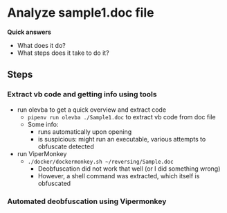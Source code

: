 # Analyze sample1.doc file

**Quick answers**

- What does it do?
- What steps does it take to do it?


## Steps

### Extract vb code and getting info using tools
- run olevba to get a quick overview and extract code
    -  `pipenv run olevba ./Sample1.doc` to extract vb code from doc file
    - Some info: 
        - runs automatically upon opening
        - is suspicious: might run an executable, various attempts to obfuscate detected
- run ViperMonkey
    - `./docker/dockermonkey.sh ~/reversing/Sample.doc` 
        - Deobfuscation did not work that well (or I did something wrong)
        - However, a shell command was extracted, which itself is obfuscated



### Automated deobfuscation using Vipermonkey 
